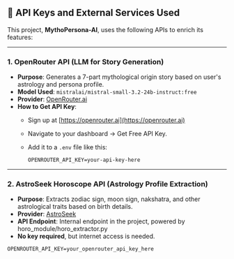 ## 🔐 API Keys and External Services Used

This project, **MythoPersona-AI**, uses the following APIs to enrich its features:

---

### 1. OpenRouter API (LLM for Story Generation)
- **Purpose**: Generates a 7-part mythological origin story based on user's astrology and persona profile.
- **Model Used**: `mistralai/mistral-small-3.2-24b-instruct:free`
- **Provider**: [OpenRouter.ai](https://openrouter.ai)
- **How to Get API Key**:
  - Sign up at [https://openrouter.ai](https://openrouter.ai)
  - Navigate to your dashboard → Get Free API Key.
  - Add it to a `.env` file like this:

    ```
    OPENROUTER_API_KEY=your-api-key-here
    ```

---

### 2. AstroSeek Horoscope API (Astrology Profile Extraction)
- **Purpose**: Extracts zodiac sign, moon sign, nakshatra, and other astrological traits based on birth details.
- **Provider**: [AstroSeek](https://horoscopes.astro-seek.com/)
- **API Endpoint**: Internal endpoint in the project, powered by horo_module/horo_extractor.py
- **No key required**, but internet access is needed.


```env
OPENROUTER_API_KEY=your_openrouter_api_key_here
